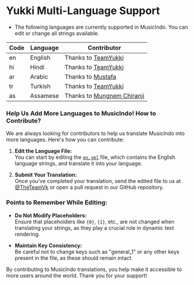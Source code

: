 # Yukki Multi-Language Support

- The following languages are currently supported in MusicIndo. You can edit or change all strings available.

| Code | Language | Contributor |
|------|----------|-------------|
| en   | English  | Thanks to [TeamYukki](https://t.me/TeamYukki) |
| hi   | Hindi    | Thanks to [TeamYukki](https://t.me/TeamYukki) |
| ar   | Arabic   | Thanks to [Mustafa](https://t.me/tr_4z) |
| tr   | Turkish  | Thanks to [TeamYukki](https://t.me/TeamYukki) |
| as   | Assamese | Thanks to [Mungnem Chiranji](https://t.me/ChiranjibKoch) |

### Help Us Add More Languages to MusicIndo! How to Contribute?

We are always looking for contributors to help us translate MusicIndo into more languages. Here's how you can contribute:

1. **Edit the Language File:**  
   You can start by editing the [`en.yml`](https://github.com/hakutakaid/MusicIndo/blob/master/strings%2Flangs%2Fen.yml) file, which contains the English language strings, and translate it into your language.

2. **Submit Your Translation:**  
   Once you've completed your translation, send the edited file to us at [@TheTeamVk](https://t.me/TheTeamVk) or open a pull request in our GitHub repository.

### Points to Remember While Editing:

- **Do Not Modify Placeholders:**  
  Ensure that placeholders like `{0}`, `{1}`, etc., are not changed when translating your strings, as they play a crucial role in dynamic text rendering.

- **Maintain Key Consistency:**  
  Be careful not to change keys such as "general_1" or any other keys present in the file, as these should remain intact.

By contributing to MusicIndo translations, you help make it accessible to more users around the world. Thank you for your support!
